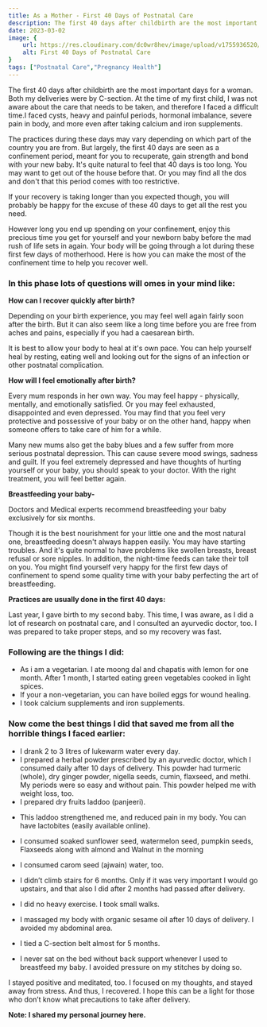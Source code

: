 ```yaml
---
title: As a Mother - First 40 Days of Postnatal Care
description: The first 40 days after childbirth are the most important days for a woman.&nbsp;Both my deliveries were by C-section. At the time of my first child, I was not aware about the care that needs to be taken, and therefore I face...
date: 2023-03-02
image: {
    url: https://res.cloudinary.com/dc0wr8hev/image/upload/v1755936520/postnatal_40_days-_main_image_wtge2u.jpg ,
    alt: First 40 Days of Postnatal Care
}
tags: ["Postnatal Care","Pregnancy Health"]
---
```


The first 40 days after childbirth are the most important days for a woman. Both my deliveries were by C-section. At the time of my first child, I was not aware about the care that needs to be taken, and therefore I faced a difficult time.I faced cysts, heavy and painful periods, hormonal imbalance, severe pain in body, and more even after taking calcium and iron supplements.

The practices during these days may vary depending on which part of the country you are from. But largely, the first 40 days are seen as a confinement period, meant for you to recuperate, gain strength and bond with your new baby.
It's quite natural to feel that 40 days is too long. You may want to get out of the house before that. Or you may find all the dos and don't that this period comes with too restrictive.

If your recovery is taking longer than you expected though, you will probably be happy for the excuse of these 40 days to get all the rest you need.

However long you end up spending on your confinement, enjoy this precious time you get for yourself and your newborn baby before the mad rush of life sets in again. Your body will be going through a lot during these first few days of motherhood. Here is how you can make the most of the confinement time to help you recover well.

### In this phase lots of questions will omes in your mind like:

**How can I recover quickly after birth?**

Depending on your birth experience, you may feel well again fairly soon after the birth. But it can also seem like a long time before you are free from aches and pains, especially if you had a caesarean birth.

<!-- ![meal](https://img1.wsimg.com/isteam/ip/7d906beb-bc9b-4377-9b06-b22a3566899c/images.jpeg-112.jpg/:/rs=w:1280) -->

It is best to allow your body to heal at it's own pace. You can help yourself heal by resting, eating well and looking out for the signs of an infection or other postnatal complication.

**How will I feel emotionally after birth?**

Every mum responds in her own way. You may feel happy - physically, mentally, and emotionally satisfied. Or you may feel exhausted, disappointed and even depressed. You may find that you feel very protective and possessive of your baby or on the other hand, happy when someone offers to take care of him for a while.

<!-- ![emotion](https://img1.wsimg.com/isteam/ip/7d906beb-bc9b-4377-9b06-b22a3566899c/download.jpeg-33.jpg/:/rs=w:1280) -->

Many new mums also get the baby blues and a few suffer from more serious postnatal depression. This can cause severe mood swings, sadness and guilt. If you feel extremely depressed and have thoughts of hurting yourself or your baby, you should speak to your doctor. With the right treatment, you will feel better again.

**Breastfeeding your baby-**

Doctors and Medical experts recommend breastfeeding your baby exclusively for six months.

Though it is the best nourishment for your little one and the most natural one, breastfeeding doesn't always happen easily. You may have starting troubles. And it's quite normal to have problems like swollen breasts, breast refusal or sore nipples. In addition, the night-time feeds can take their toll on you.
You might find yourself very happy for the first few days of confinement to spend some quality time with your baby perfecting the art of breastfeeding.

**Practices are usually done in the first 40 days:**

Last year, I gave birth to my second baby. This time, I was aware, as I did a lot of research on postnatal care, and I consulted an ayurvedic doctor, too. I was prepared to take proper steps, and so my recovery was fast.

### Following are the things I did:

- As i am a vegetarian. I ate moong dal and chapatis with lemon for one month. After 1 month, I started eating green vegetables cooked in light spices.
- If your a non-vegetarian, you can have boiled eggs for wound healing.
- I took calcium supplements and iron supplements.

### Now come the best things I did that saved me from all the horrible things I faced earlier:

- I drank 2 to 3 litres of lukewarm water every day.
- I prepared a herbal powder prescribed by an ayurvedic doctor, which I consumed daily after 10 days of delivery. This powder had turmeric (whole), dry ginger powder, nigella seeds, cumin, flaxseed, and methi. My periods were so easy and without pain. This powder helped me with weight loss, too.
- I prepared dry fruits laddoo (panjeeri). 

<!-- ![Panjeeri laddoos](https://res.cloudinary.com/dc0wr8hev/image/upload/v1755937971/panjeri_laddu-_in_middle_of_blog-_postnatal_y90goy.jpg) -->

- This laddoo strengthened me, and reduced pain in my body. You can have lactobites (easily available online).

- I consumed soaked sunflower seed, watermelon seed, pumpkin seeds, Flaxseeds along with almond and Walnut in the morning
- I consumed carom seed (ajwain) water, too.
- I didn’t climb stairs for 6 months. Only if it was very important I would go upstairs, and that also I did after 2 months had passed after delivery.
- I did no heavy exercise. I took small walks.
- I massaged my body with organic sesame oil after 10 days of delivery. I avoided my abdominal area.
- I tied a C-section belt almost for 5 months.
- I never sat on the bed without back support whenever I used to breastfeed my baby. I avoided pressure on my stitches by doing so.

I stayed positive and meditated, too. I focused on my thoughts, and stayed away from stress. And thus, I recovered.
I hope this can be a light for those who don’t know what precautions to take after delivery.

**Note: I shared my personal journey here.**